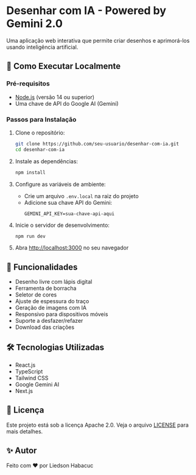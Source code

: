 # Desenhar com IA - Powered by Gemini 2.0

Uma aplicação web interativa que permite criar desenhos e aprimorá-los usando inteligência artificial.

## 🚀 Como Executar Localmente

### Pré-requisitos

- [Node.js](https://nodejs.org/) (versão 14 ou superior)
- Uma chave de API do Google AI (Gemini)

### Passos para Instalação

1. Clone o repositório:
   ```bash
   git clone https://github.com/seu-usuario/desenhar-com-ia.git
   cd desenhar-com-ia
   ```

2. Instale as dependências:
   ```bash
   npm install
   ```

3. Configure as variáveis de ambiente:
   - Crie um arquivo `.env.local` na raiz do projeto
   - Adicione sua chave API do Gemini:
     ```
     GEMINI_API_KEY=sua-chave-api-aqui
     ```

4. Inicie o servidor de desenvolvimento:
   ```bash
   npm run dev
   ```

5. Abra [http://localhost:3000](http://localhost:3000) no seu navegador

## 🎨 Funcionalidades

- Desenho livre com lápis digital
- Ferramenta de borracha
- Seletor de cores
- Ajuste de espessura do traço
- Geração de imagens com IA
- Responsivo para dispositivos móveis
- Suporte a desfazer/refazer
- Download das criações

## 🛠️ Tecnologias Utilizadas

- React.js
- TypeScript
- Tailwind CSS
- Google Gemini AI
- Next.js

## 📝 Licença

Este projeto está sob a licença Apache 2.0. Veja o arquivo [LICENSE](LICENSE) para mais detalhes.

## ✨ Autor

Feito com ❤️ por Liedson Habacuc
